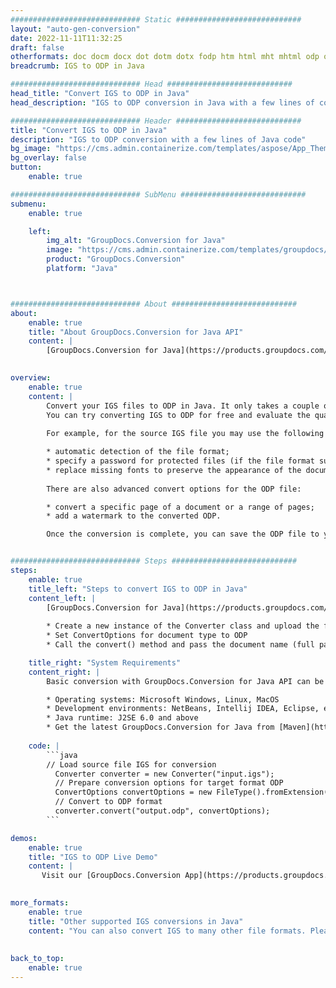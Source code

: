 ```yaml
---
############################# Static ############################
layout: "auto-gen-conversion"
date: 2022-11-11T11:32:25
draft: false
otherformats: doc docm docx dot dotm dotx fodp htm html mht mhtml odp odt otp pot potm potx pps ppsm ppsx ppt pptm pptx rtf
breadcrumb: IGS to ODP in Java

############################# Head ############################
head_title: "Convert IGS to ODP in Java"
head_description: "IGS to ODP conversion in Java with a few lines of code. Convert over 160 file formats using the GroupDocs document conversion API for Java"

############################# Header ############################
title: "Convert IGS to ODP in Java"
description: "IGS to ODP conversion with a few lines of Java code"
bg_image: "https://cms.admin.containerize.com/templates/aspose/App_Themes/V3/images/bg/header1.png"
bg_overlay: false
button:
    enable: true

############################# SubMenu ############################
submenu:
    enable: true

    left:
        img_alt: "GroupDocs.Conversion for Java"
        image: "https://cms.admin.containerize.com/templates/groupdocs/images/product-logos/90x90-noborder/groupdocs-conversion-java.png"
        product: "GroupDocs.Conversion"
        platform: "Java"



############################# About ############################
about:
    enable: true
    title: "About GroupDocs.Conversion for Java API"
    content: |
        [GroupDocs.Conversion for Java](https://products.groupdocs.com/conversion/java/) is an advanced file format conversion API for converting between popular image and document formats such as Microsoft Office, OpenDocument, PDF, HTML, email, CAD. and much more with just a few lines of code. The native API automatically detects the formats of the original documents and offers many options for customizing the converted documents. Along with the function of extracting information from a document, it also supports caching of the conversion results to the local disk by default. However, any type of cache storage can be supported by implementing the appropriate interfaces - Amazon S3, Dropbox, Google Drive, Windows Azure, Reddis, or any others.
    

overview:
    enable: true
    content: |
        Convert your IGS files to ODP in Java. It only takes a couple of lines of Java code on any platform of your choice, such as Windows, Linux, macOS.
        You can try converting IGS to ODP for free and evaluate the quality of the conversion results. Along with simple file conversion scripts, you can try more sophisticated options for loading the IGS source file and storing the ODP output. 
        
        For example, for the source IGS file you may use the following load options:

        * automatic detection of the file format;
        * specify a password for protected files (if the file format supports it);
        * replace missing fonts to preserve the appearance of the document.
        
        There are also advanced convert options for the ODP file:

        * convert a specific page of a document or a range of pages;
        * add a watermark to the converted ODP.

        Once the conversion is complete, you can save the ODP file to your local file path or to any third party storage such as FTP, Amazon S3, Google Drive, Dropbox etc. Please note - to convert IGS to ODP, you do not need to install any additional software, such as MS Office, Open Office, Adobe Acrobat Reader etc.


############################# Steps ############################
steps:
    enable: true
    title_left: "Steps to convert IGS to ODP in Java"
    content_left: |
        [GroupDocs.Conversion for Java](https://products.groupdocs.com/conversion/java/) allows developers to easily convert IGS file to ODP with a few lines of code.
        
        * Create a new instance of the Converter class and upload the file IGS with the full path
        * Set ConvertOptions for document type to ODP
        * Call the convert() method and pass the document name (full path) and format (ODP) as a parameter

    title_right: "System Requirements"
    content_right: |
        Basic conversion with GroupDocs.Conversion for Java API can be done with just a few lines of code. Our APIs are supported on all major platforms and operating systems. Before executing the code below, make sure you have the following prerequisites installed on your system.

        * Operating systems: Microsoft Windows, Linux, MacOS
        * Development environments: NetBeans, Intellij IDEA, Eclipse, etc.
        * Java runtime: J2SE 6.0 and above
        * Get the latest GroupDocs.Conversion for Java from [Maven](https://repository.groupdocs.com/webapp/#/artifacts/browse/tree/General/repo/com/groupdocs/groupdocs-conversion)
         
    code: |
        ```java    
        // Load source file IGS for conversion
          Converter converter = new Converter("input.igs");
          // Prepare conversion options for target format ODP
          ConvertOptions convertOptions = new FileType().fromExtension("odp").getConvertOptions();
          // Convert to ODP format
          converter.convert("output.odp", convertOptions);
        ```

demos:
    enable: true
    title: "IGS to ODP Live Demo"
    content: |
       Visit our [GroupDocs.Conversion App](https://products.groupdocs.app/conversion/family) website and try IGS to ODP conversion now. The free demo has the following benefits
          

more_formats:
    enable: true
    title: "Other supported IGS conversions in Java"
    content: "You can also convert IGS to many other file formats. Please see the list below."
       
       
back_to_top:
    enable: true
---
```

